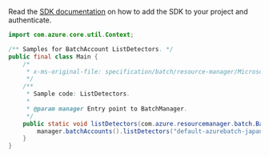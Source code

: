 Read the [SDK documentation](https://github.com/Azure/azure-sdk-for-java/blob/azure-resourcemanager-batch_1.0.0/sdk/batch/azure-resourcemanager-batch/README.md) on how to add the SDK to your project and authenticate.

```java
import com.azure.core.util.Context;

/** Samples for BatchAccount ListDetectors. */
public final class Main {
    /*
     * x-ms-original-file: specification/batch/resource-manager/Microsoft.Batch/stable/2022-01-01/examples/DetectorList.json
     */
    /**
     * Sample code: ListDetectors.
     *
     * @param manager Entry point to BatchManager.
     */
    public static void listDetectors(com.azure.resourcemanager.batch.BatchManager manager) {
        manager.batchAccounts().listDetectors("default-azurebatch-japaneast", "sampleacct", Context.NONE);
    }
}
```

